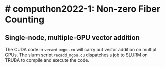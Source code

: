 # # computhon2022-1: Non-zero Fiber Counting

## Single-node, multiple-GPU vector addition

The CUDA code in `vecadd_mgpu.cu` will carry out vector addition on multipl GPUs. The slurm script `vecadd_mgpu.cu` dispatches a job to SLURM on TRUBA to compile and execute the code.
